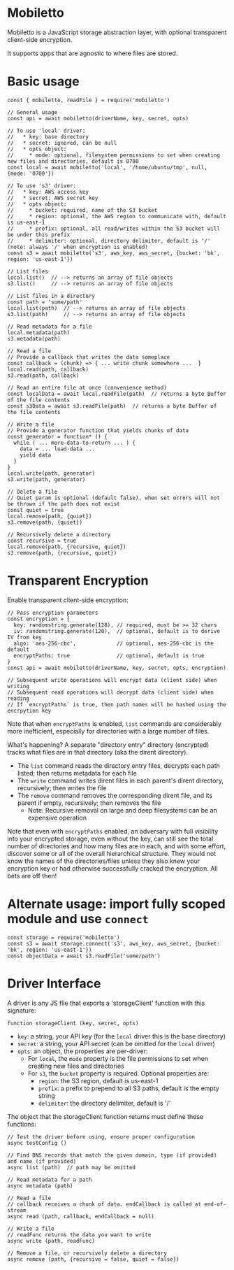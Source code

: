 Mobiletto
=========

Mobiletto is a JavaScript storage abstraction layer, with optional transparent client-side encryption.

It supports apps that are agnostic to where files are stored.

# Basic usage
    const { mobiletto, readFile } = require('mobiletto')

    // General usage
    const api = await mobiletto(driverName, key, secret, opts)

    // To use 'local' driver:
    //   * key: base directory
    //   * secret: ignored, can be null
    //   * opts object:
    //     * mode: optional, filesystem permissions to set when creating new files and directories, default is 0700
    const local = await mobiletto('local', '/home/ubuntu/tmp', null, {mode: '0700'})

    // To use 's3' driver:
    //   * key: AWS access key
    //   * secret: AWS secret key
    //   * opts object:
    //     * bucket: required, name of the S3 bucket
    //     * region: optional, the AWS region to communicate with, default is us-east-1
    //     * prefix: optional, all read/writes within the S3 bucket will be under this prefix
    //     * delimiter: optional, directory delimiter, default is '/' (note: always '/' when encryption is enabled)
    const s3 = await mobiletto('s3', aws_key, aws_secret, {bucket: 'bk', region: 'us-east-1'})

    // List files
    local.list()  // --> returns an array of file objects
    s3.list()     // --> returns an array of file objects

    // List files in a directory
    const path = 'some/path'
    local.list(path)  // --> returns an array of file objects
    s3.list(path)     // --> returns an array of file objects
    
    // Read metadata for a file
    local.metadata(path)
    s3.metadata(path)
    
    // Read a file
    // Provide a callback that writes the data someplace
    const callback = (chunk) => { ... write chunk somewhere ...  } 
    local.read(path, callback)
    s3.read(path, callback)

    // Read an entire file at once (convenience method)
    const localData = await local.readFile(path)  // returns a byte Buffer of the file contents
    const s3Data = await s3.readFile(path)  // returns a byte Buffer of the file contents
    
    // Write a file
    // Provide a generator function that yields chunks of data 
    const generator = function* () {
      while ( ... more-data-to-return ... ) {
        data = ... load-data ...
        yield data
      }
    } 
    local.write(path, generator)
    s3.write(path, generator)

    // Delete a file
    // Quiet param is optional (default false), when set errors will not be thrown if the path does not exist 
    const quiet = true
    local.remove(path, {quiet})
    s3.remove(path, {quiet})

    // Recursively delete a directory
    const recursive = true
    local.remove(path, {recursive, quiet})
    s3.remove(path, {recursive, quiet})

# Transparent Encryption
Enable transparent client-side encryption:

    // Pass encryption parameters
    const encryption = {
      key: randomstring.generate(128), // required, must be >= 32 chars
      iv: randomstring.generate(128),  // optional, default is to derive IV from key
      algo: 'aes-256-cbc',             // optional, aes-256-cbc is the default
      encryptPaths: true               // optional, default is true
    }
    const api = await mobiletto(driverName, key, secret, opts, encryption)

    // Subsequent write operations will encrypt data (client side) when writing
    // Subsequent read operations will decrypt data (client side) when reading
    // If `encryptPaths` is true, then path names will be hashed using the encrpytion key

Note that when `encryptPaths` is enabled, `list` commands are considerably more inefficient,
especially for directories with a large number of files.

What's happening? A separate "directory entry" directory (encrypted) tracks what files are in that
directory (aka the dirent directory).
* The `list` command reads the directory entry files, decrypts each path listed; then returns metadata for each file
* The `write` command writes dirent files in each parent's dirent directory, recursively; then writes the file
* The `remove` command removes the corresponding dirent file, and its parent if empty, recursively; then removes the file
  * Note: Recursive removal on large and deep filesystems can be an expensive operation

Note that even with `encryptPaths` enabled, an adversary with full visibility into your encrypted storage,
even without the key, can still see the total number of directories and how many files are in each, and with some
effort, discover some or all of the overall hierarchical structure. They would not know the names of the
directories/files unless they also knew your encryption key or had otherwise successfully cracked the encryption.
All bets are off then!

# Alternate usage: import fully scoped module and use `connect`

    const storage = require('mobiletto')
    const s3 = await storage.connect('s3', aws_key, aws_secret, {bucket: 'bk', region: 'us-east-1'})
    const objectData = await s3.readFile('some/path')

# Driver Interface
A driver is any JS file that exports a 'storageClient' function with this signature:

    function storageClient (key, secret, opts)

* `key`: a string, your API key (for the `local` driver this is the base directory)
* `secret`: a string, your API secret (can be omitted for the `local` driver)
* `opts`: an object, the properties are per-driver:
  * For `local`, the `mode` property is the file permissions to set when creating new files and directories
  * For `s3`, the `bucket` property is required. Optional properties are:
    * `region`: the S3 region, default is us-east-1
    * `prefix`: a prefix to prepend to all S3 paths, default is the empty string
    * `delimiter`: the directory delimiter, default is '/'

The object that the storageClient function returns must define these functions:

    // Test the driver before using, ensure proper configuration
    async testConfig ()

    // Find DNS records that match the given domain, type (if provided) and name (if provided)
    async list (path)  // path may be omitted
    
    // Read metadata for a path
    async metadata (path)
    
    // Read a file
    // callback receives a chunk of data. endCallback is called at end-of-stream
    async read (path, callback, endCallback = null)

    // Write a file
    // readFunc returns the data you want to write
    async write (path, readFunc)

    // Remove a file, or recursively delete a directory
    async remove (path, {recursive = false, quiet = false})
